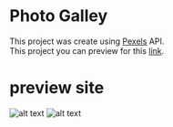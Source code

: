 # Photo Galley
This project was create using [Pexels](https://www.pexels.com/) API.  
This project you can preview for this [link](https://gallery.bieda.it/).


# preview site
![alt text](https://gallery.bieda.it/img/site.png)
![alt text](https://gallery.bieda.it/img/popu.png)